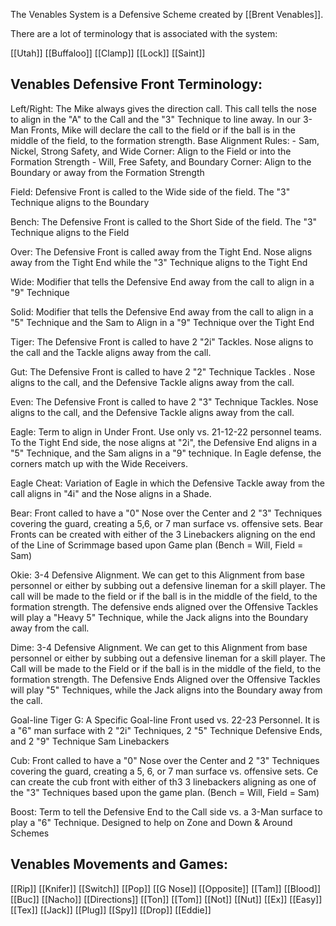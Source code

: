 The Venables System is a Defensive Scheme created by [[Brent Venables]]. 


There are a lot of terminology that is associated with the system:

[[Utah]]
[[Buffaloo]]
[[Clamp]]
[[Lock]]
[[Saint]]

## Venables Defensive Front Terminology:
Left/Right: The Mike always gives the direction call. This call tells the nose to align in the "A" to the Call and the "3" Technique to line away. In our 3-Man Fronts, Mike will declare the call to the field or if the ball is in the middle of the field, to the formation strength. 
Base Alignment Rules:
	- Sam, Nickel, Strong Safety, and Wide Corner: Align to the Field or into the Formation Strength
	- Will, Free Safety, and Boundary Corner: Align to the Boundary or away from the Formation Strength

Field: Defensive Front is called to the Wide side of the field. The "3" Technique aligns to the Boundary

Bench: The Defensive Front is called to the Short Side of the field. The "3" Technique aligns to the Field

Over: The Defensive Front is called away from the Tight End. Nose aligns away from the Tight End while the "3" Technique aligns to the Tight End

Wide: Modifier that tells the Defensive End away from the call to align in a "9" Technique

Solid: Modifier that tells the Defensive End away from the call to align in a "5" Technique and the Sam to Align in a "9" Technique over the Tight End

Tiger: The Defensive Front is called to have 2 "2i" Tackles. Nose aligns to the call and the Tackle aligns away from the call. 

Gut: The Defensive Front is called to have 2 "2" Technique Tackles . Nose aligns to the call, and the Defensive Tackle aligns away from the call. 

Even: The Defensive Front is called to have 2 "3" Technique Tackles. Nose aligns to the call, and the Defensive Tackle aligns away from the call. 

Eagle: Term to align in Under Front. Use only vs. 21-12-22 personnel teams. To the Tight End side, the nose aligns at "2i", the Defensive End aligns in a "5" Technique, and the Sam aligns in a "9" technique. In Eagle defense, the corners match up with the Wide Receivers. 

Eagle Cheat: Variation of Eagle in which the Defensive Tackle away from the call aligns in "4i" and the Nose aligns in a Shade. 

Bear: Front called to have a "0" Nose over the Center and 2 "3" Techniques covering the guard, creating a  5,6, or 7 man surface vs. offensive sets. Bear Fronts can be created with either of the 3 Linebackers aligning on the end of the Line of Scrimmage based upon Game plan (Bench = Will, Field = Sam)

Okie: 3-4 Defensive Alignment. We can get to this Alignment from base personnel or either by subbing out a defensive lineman for a skill player. The call will be made to the field or if the ball is in the middle of the field, to the formation strength. The defensive ends aligned over the Offensive Tackles will play a "Heavy 5" Technique, while the Jack aligns into the Boundary away from the call. 

Dime: 3-4 Defensive Alignment. We can get to this Alignment from base personnel or either by subbing out a defensive lineman for a skill player. The Call will be made to the Field or if the ball is in the middle of the field, to the formation strength. The Defensive Ends Aligned over the Offensive Tackles will play "5" Techniques, while the Jack aligns into the Boundary away from the call. 

Goal-line Tiger G: A Specific Goal-line Front used vs. 22-23 Personnel. It is a "6" man surface with 2 "2i" Techniques, 2 "5" Technique Defensive Ends, and 2 "9" Technique Sam Linebackers

Cub: Front called to have a "0" Nose over the Center and 2 "3" Techniques covering the guard, creating a 5, 6, or 7 man surface vs. offensive sets. Ce can create the cub front with either of th3 3 linebackers aligning as one of the "3" Techniques based upon the game plan. (Bench = Will, Field = Sam)

Boost: Term to tell the Defensive End to the Call side vs. a 3-Man surface to play a "6" Technique. Designed to help on Zone and Down & Around Schemes




## Venables Movements and Games:

[[Rip]]
[[Knifer]]
[[Switch]]
[[Pop]]
[[G Nose]]
[[Opposite]]
[[Tam]]
[[Blood]]
[[Buc]]
[[Nacho]]
[[Directions]]
[[Ton]]
[[Tom]]
[[Not]]
[[Nut]]
[[Ex]]
[[Easy]]
[[Tex]]
[[Jack]]
[[Plug]]
[[Spy]]
[[Drop]]
[[Eddie]]
